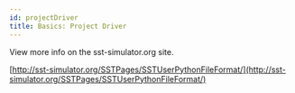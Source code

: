 ```yaml
---
id: projectDriver
title: Basics: Project Driver
---
```



View more info on the sst-simulator.org site.

[http://sst-simulator.org/SSTPages/SSTUserPythonFileFormat/](http://sst-simulator.org/SSTPages/SSTUserPythonFileFormat/)